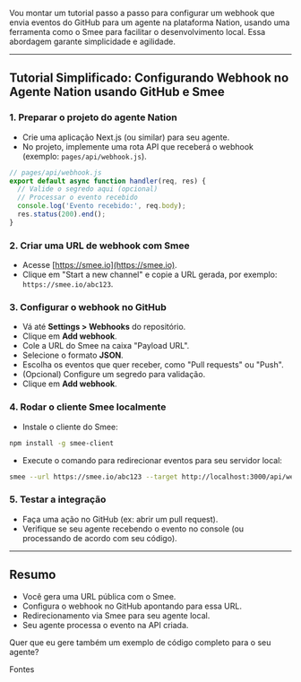 Vou montar um tutorial passo a passo para configurar um webhook que envia eventos do GitHub para um agente na plataforma Nation, usando uma ferramenta como o Smee para facilitar o desenvolvimento local. Essa abordagem garante simplicidade e agilidade.

***

## Tutorial Simplificado: Configurando Webhook no Agente Nation usando GitHub e Smee

### 1. Preparar o projeto do agente Nation
- Crie uma aplicação Next.js (ou similar) para seu agente.
- No projeto, implemente uma rota API que receberá o webhook (exemplo: `pages/api/webhook.js`).

```javascript
// pages/api/webhook.js
export default async function handler(req, res) {
  // Valide o segredo aqui (opcional)
  // Processar o evento recebido
  console.log('Evento recebido:', req.body);
  res.status(200).end();
}
```

### 2. Criar uma URL de webhook com Smee
- Acesse [https://smee.io](https://smee.io).
- Clique em "Start a new channel" e copie a URL gerada, por exemplo: `https://smee.io/abc123`.

### 3. Configurar o webhook no GitHub
- Vá até **Settings > Webhooks** do repositório.
- Clique em **Add webhook**.
- Cole a URL do Smee na caixa "Payload URL".
- Selecione o formato **JSON**.
- Escolha os eventos que quer receber, como "Pull requests" ou "Push".
- (Opcional) Configure um segredo para validação.
- Clique em **Add webhook**.

### 4. Rodar o cliente Smee localmente
- Instale o cliente do Smee:

```bash
npm install -g smee-client
```

- Execute o comando para redirecionar eventos para seu servidor local:

```bash
smee --url https://smee.io/abc123 --target http://localhost:3000/api/webhook
```

### 5. Testar a integração
- Faça uma ação no GitHub (ex: abrir um pull request).
- Verifique se seu agente recebendo o evento no console (ou processando de acordo com seu código).

***

## Resumo
- Você gera uma URL pública com o Smee.
- Configura o webhook no GitHub apontando para essa URL.
- Redirecionamento via Smee para seu agente local.
- Seu agente processa o evento na API criada.

Quer que eu gere também um exemplo de código completo para o seu agente?

Fontes
